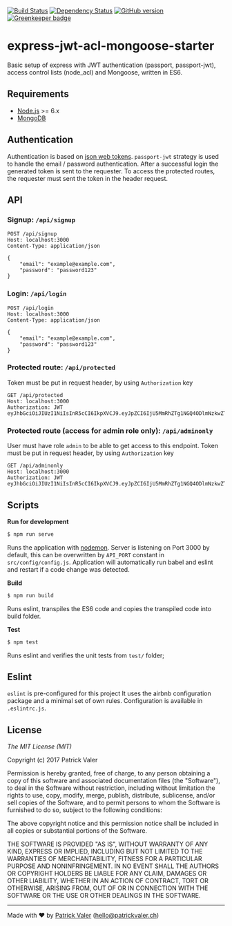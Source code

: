 [![Build Status](https://travis-ci.org/patrickvaler/express-jwt-acl-mongoose-starter.svg?branch=master)](https://travis-ci.org/patrickvaler/express-jwt-acl-mongoose-starter) [![Dependency Status](https://david-dm.org/patrickvaler/express-jwt-acl-mongoose-starter/status.svg?style=flat)](https://david-dm.org/patrickvaler/express-jwt-acl-mongoose-starter) [![GitHub version](https://badge.fury.io/gh/patrickvaler%2Fexpress-jwt-acl-mongoose-starter.svg)](https://badge.fury.io/gh/patrickvaler%2Fexpress-jwt-acl-mongoose-starter) [![Greenkeeper badge](https://badges.greenkeeper.io/patrickvaler/express-jwt-acl-mongoose-starter.svg)](https://greenkeeper.io/)


express-jwt-acl-mongoose-starter 
====
Basic setup of express with JWT authentication (passport, passport-jwt), access control lists (node_acl) and Mongoose, written in ES6.




## Requirements
- [Node.js]("https://nodejs.org/") >= 6.x
- [MongoDB]("https://docs.mongodb.com/manual/installation/")

## Authentication
Authentication is based on [json web tokens]("https://jwt.io"). `passport-jwt` strategy is used to handle the email / password authentication.
After a successful login the generated token is sent to the requester. To access the protected routes, the requester must sent the token
in the header request.

## API
### Signup: `/api/signup`
```
POST /api/signup
Host: localhost:3000
Content-Type: application/json

{
    "email": "example@example.com",
    "password": "password123"
}
```

### Login: `/api/login`
```
POST /api/login
Host: localhost:3000
Content-Type: application/json

{
    "email": "example@example.com",
    "password": "password123"
}
```

### Protected route: `/api/protected`
Token must be put in request header, by using `Authorization` key
```
GET /api/protected
Host: localhost:3000
Authorization: JWT eyJhbGciOiJIUzI1NiIsInR5cCI6IkpXVCJ9.eyJpZCI6IjU5MmRhZTg1NGQ4ODlmNzkwZTY4NzMxZCIsImVtYWlsIjoiaW5mb0BwYXRyaWNrdmFsZXIuY2giLCJyb2xlIjoiYWRtaW4iLCJpYXQiOjE0OTYyNDE0NjAsImV4cCI6MTQ5NjI1MTU0MH0.VqwxvFavzhJtYe4XvPk9N19hzU62pGBUzA7XzlSPoq0
```

### Protected route (access for admin role only): `/api/adminonly`
User must have role `admin` to be able to get access to this endpoint. Token must be put in request header, by using `Authorization` key
```
GET /api/adminonly
Host: localhost:3000
Authorization: JWT eyJhbGciOiJIUzI1NiIsInR5cCI6IkpXVCJ9.eyJpZCI6IjU5MmRhZTg1NGQ4ODlmNzkwZTY4NzMxZCIsImVtYWlsIjoiaW5mb0BwYXRyaWNrdmFsZXIuY2giLCJyb2xlIjoiYWRtaW4iLCJpYXQiOjE0OTYyNDE0NjAsImV4cCI6MTQ5NjI1MTU0MH0.VqwxvFavzhJtYe4XvPk9N19hzU62pGBUzA7XzlSPoq0
```

## Scripts
**Run for development**
```bash
$ npm run serve
```
Runs the application with [nodemon]("https://nodemon.io/"). Server is listening on Port 3000 by default, this can be overwritten by `API_PORT` constant in `src/config/config.js`. Application will automatically run babel and eslint and restart if a code change was detected.

**Build**
```bash
$ npm run build
```
Runs eslint, transpiles the ES6 code and copies the transpiled code into build folder.

**Test**
```bash
$ npm test
```
Runs eslint and verifies the unit tests from `test/` folder;

## Eslint
`eslint` is pre-configured for this project It uses the airbnb configuration package and a minimal set of own rules. Configuration is available in `.eslintrc.js`.


## License

*The MIT License (MIT)*

Copyright (c) 2017 Patrick Valer

Permission is hereby granted, free of charge, to any person obtaining a copy of this software and associated documentation files (the "Software"), to deal in the Software without restriction, including without limitation the rights to use, copy, modify, merge, publish, distribute, sublicense, and/or sell copies of the Software, and to permit persons to whom the Software is furnished to do so, subject to the following conditions:

The above copyright notice and this permission notice shall be included in all copies or substantial portions of the Software.

THE SOFTWARE IS PROVIDED "AS IS", WITHOUT WARRANTY OF ANY KIND, EXPRESS OR IMPLIED, INCLUDING BUT NOT LIMITED TO THE WARRANTIES OF MERCHANTABILITY, FITNESS FOR A PARTICULAR PURPOSE AND NONINFRINGEMENT. IN NO EVENT SHALL THE AUTHORS OR COPYRIGHT HOLDERS BE LIABLE FOR ANY CLAIM, DAMAGES OR OTHER LIABILITY, WHETHER IN AN ACTION OF CONTRACT, TORT OR OTHERWISE, ARISING FROM, OUT OF OR IN CONNECTION WITH THE SOFTWARE OR THE USE OR OTHER DEALINGS IN THE SOFTWARE.

---
Made with ♥ by [Patrick Valer]("https://patrickvaler.ch") (<hello@patrickvaler.ch>)
